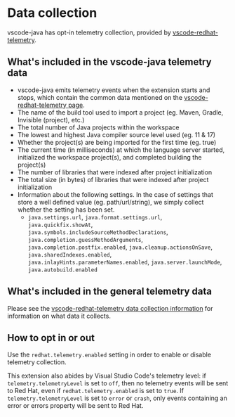 # Data collection

vscode-java has opt-in telemetry collection, provided by [vscode-redhat-telemetry](https://github.com/redhat-developer/vscode-redhat-telemetry).

## What's included in the vscode-java telemetry data

 * vscode-java emits telemetry events when the extension starts and stops,
   which contain the common data mentioned on the
   [vscode-redhat-telemetry page](https://github.com/redhat-developer/vscode-redhat-telemetry/blob/main/USAGE_DATA.md#common-data).
 * The name of the build tool used to import a project (eg. Maven, Gradle, Invisible (project), etc.)
 * The total number of Java projects within the workspace
 * The lowest and highest Java compiler source level used (eg. 11 & 17)
 * Whether the project(s) are being imported for the first time (eg. true)
 * The current time (in milliseconds) at which the language server started, initialized the workspace project(s), and completed building the project(s)
 * The number of libraries that were indexed after project initialization
 * The total size (in bytes) of libraries that were indexed after project initialization
 * Information about the following settings. In the case of settings that store a well defined value (eg. path/url/string), we simply collect whether the setting has been set.
   * `java.settings.url`, `java.format.settings.url`, `java.quickfix.showAt`, `java.symbols.includeSourceMethodDeclarations`, `java.completion.guessMethodArguments`, `java.completion.postfix.enabled`, `java.cleanup.actionsOnSave`, `java.sharedIndexes.enabled`, `java.inlayHints.parameterNames.enabled`, `java.server.launchMode`, `java.autobuild.enabled`

## What's included in the general telemetry data

Please see the
[vscode-redhat-telemetry data collection information](https://github.com/redhat-developer/vscode-redhat-telemetry/blob/HEAD/USAGE_DATA.md#usage-data-being-collected-by-red-hat-extensions)
for information on what data it collects.

## How to opt in or out

Use the `redhat.telemetry.enabled` setting in order to enable or disable telemetry collection.

This extension also abides by Visual Studio Code's telemetry level: if `telemetry.telemetryLevel` is set to `off`, then no telemetry events will be sent to Red Hat, even if `redhat.telemetry.enabled` is set to `true`. If `telemetry.telemetryLevel` is set to `error` or `crash`, only events containing an error or errors property will be sent to Red Hat.
